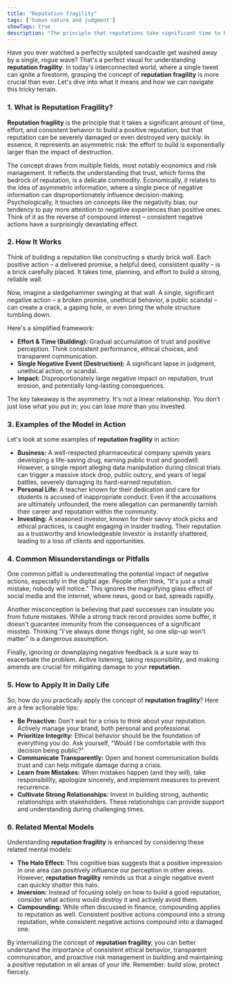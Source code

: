 ```yaml
---
title: "Reputation fragility"
tags: ['human nature and judgment']
showTags: true
description: "The principle that reputations take significant time to build but can be destroyed very quickly, creating asymmetric risk."
---
```



Have you ever watched a perfectly sculpted sandcastle get washed away by a single, rogue wave? That's a perfect visual for understanding **reputation fragility**. In today's interconnected world, where a single tweet can ignite a firestorm, grasping the concept of **reputation fragility** is more crucial than ever. Let's dive into what it means and how we can navigate this tricky terrain.

### 1. What is Reputation Fragility?

**Reputation fragility** is the principle that it takes a significant amount of time, effort, and consistent behavior to build a positive reputation, but that reputation can be severely damaged or even destroyed very quickly. In essence, it represents an asymmetric risk: the effort to build is exponentially larger than the impact of destruction.

The concept draws from multiple fields, most notably economics and risk management. It reflects the understanding that trust, which forms the bedrock of reputation, is a delicate commodity. Economically, it relates to the idea of asymmetric information, where a single piece of negative information can disproportionately influence decision-making. Psychologically, it touches on concepts like the negativity bias, our tendency to pay more attention to negative experiences than positive ones. Think of it as the reverse of compound interest – consistent negative actions have a surprisingly devastating effect.

### 2. How It Works

Think of building a reputation like constructing a sturdy brick wall. Each positive action – a delivered promise, a helpful deed, consistent quality – is a brick carefully placed. It takes time, planning, and effort to build a strong, reliable wall.

Now, imagine a sledgehammer swinging at that wall. A single, significant negative action – a broken promise, unethical behavior, a public scandal – can create a crack, a gaping hole, or even bring the whole structure tumbling down.

Here's a simplified framework:

*   **Effort & Time (Building):** Gradual accumulation of trust and positive perception. Think consistent performance, ethical choices, and transparent communication.
*   **Single Negative Event (Destruction):** A significant lapse in judgment, unethical action, or scandal.
*   **Impact:** Disproportionately large negative impact on reputation, trust erosion, and potentially long-lasting consequences.

The key takeaway is the asymmetry. It's not a linear relationship. You don’t just lose what you put in; you can lose *more* than you invested.

### 3. Examples of the Model in Action

Let's look at some examples of **reputation fragility** in action:

*   **Business:** A well-respected pharmaceutical company spends years developing a life-saving drug, earning public trust and goodwill. However, a single report alleging data manipulation during clinical trials can trigger a massive stock drop, public outcry, and years of legal battles, severely damaging its hard-earned reputation.
*   **Personal Life:** A teacher known for their dedication and care for students is accused of inappropriate conduct. Even if the accusations are ultimately unfounded, the mere allegation can permanently tarnish their career and reputation within the community.
*   **Investing:** A seasoned investor, known for their savvy stock picks and ethical practices, is caught engaging in insider trading. Their reputation as a trustworthy and knowledgeable investor is instantly shattered, leading to a loss of clients and opportunities.

### 4. Common Misunderstandings or Pitfalls

One common pitfall is underestimating the potential impact of negative actions, especially in the digital age. People often think, "It's just a small mistake, nobody will notice." This ignores the magnifying glass effect of social media and the internet, where news, good or bad, spreads rapidly.

Another misconception is believing that past successes can insulate you from future mistakes. While a strong track record provides some buffer, it doesn't guarantee immunity from the consequences of a significant misstep. Thinking "I've always done things right, so one slip-up won't matter" is a dangerous assumption.

Finally, ignoring or downplaying negative feedback is a sure way to exacerbate the problem. Active listening, taking responsibility, and making amends are crucial for mitigating damage to your **reputation**.

### 5. How to Apply It in Daily Life

So, how do you practically apply the concept of **reputation fragility**? Here are a few actionable tips:

*   **Be Proactive:** Don't wait for a crisis to think about your reputation. Actively manage your brand, both personal and professional.
*   **Prioritize Integrity:** Ethical behavior should be the foundation of everything you do. Ask yourself, "Would I be comfortable with this decision being public?"
*   **Communicate Transparently:** Open and honest communication builds trust and can help mitigate damage during a crisis.
*   **Learn from Mistakes:** When mistakes happen (and they will), take responsibility, apologize sincerely, and implement measures to prevent recurrence.
*   **Cultivate Strong Relationships:** Invest in building strong, authentic relationships with stakeholders. These relationships can provide support and understanding during challenging times.

### 6. Related Mental Models

Understanding **reputation fragility** is enhanced by considering these related mental models:

*   **The Halo Effect:** This cognitive bias suggests that a positive impression in one area can positively influence our perception in other areas. However, **reputation fragility** reminds us that a single negative event can quickly shatter this halo.
*   **Inversion:** Instead of focusing solely on how to build a good reputation, consider what actions would *destroy* it and actively avoid them.
*   **Compounding:** While often discussed in finance, compounding applies to reputation as well. Consistent positive actions compound into a strong reputation, while consistent negative actions compound into a damaged one.

By internalizing the concept of **reputation fragility**, you can better understand the importance of consistent ethical behavior, transparent communication, and proactive risk management in building and maintaining a positive reputation in all areas of your life. Remember: build slow, protect fiercely.

